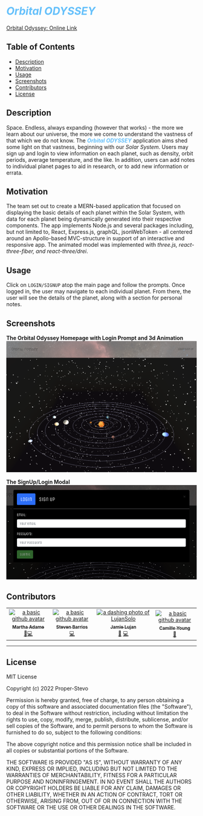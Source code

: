 # <b><i><span style="color:#65C0FB">Orbital ODYSSEY</span></b></i>


<a href="">Orbital Odyssey: Online Link</a><br />


## Table of Contents
- [Description](#description)
- [Motivation](#motivation)
- [Usage](#usage)
- [Screenshots](#screenshots)
- [Contributors](#contributors)
- [License](#license)

## Description

Space. Endless, always expanding (however that works) - the more we learn about our universe, the more we come to understand the vastness of that which we do not know. The <b><i><span style=color:#65C0FB>Orbital ODYSSEY</b></i></span> application aims shed some light on that vastness, beginning with our <i>Solar System</i>. Users may sign up and login to view information on each planet, such as density, orbit periods, average temperature, and the like. In addition, users can add notes to individual planet pages to aid in research, or to add new information or errata.

## Motivation

The team set out to create a MERN-based application that focused on displaying the basic details of each planet within the Solar System, with data for each planet being dynamically generated into their respective components. The app implements Node.js and several packages including, but not limited to, React, Express.js, graphQL, jsonWebToken  - all centered around an Apollo-based MVC-structure in support of an interactive and responsive app. The animated model was implemented with <i>three.js, react-three-fiber, and react-three/drei</i>.

## Usage

Click on `LOGIN/SIGNUP` atop the main page and follow the prompts. Once logged in, the user may navigate to each individual planet. From there, the user will see the details of the planet, along with a section for personal notes.

## Screenshots

**The Orbital Odyssey Homepage with Login Prompt and 3d Animation**
![Orbital Odyssey mainpage](./client/src/assets/images/odyssey-homepage.png)
<br>

**The SignUp/Login Modal**
![Signup and Login screen](./client/src/assets/images/login-screen.png)

## Contributors

<table>
  <tr>
    <td align="center"><a href="https://github.com/mladame"><img src="https://avatars.githubusercontent.com/u/110636032?v=4" width="100px;" alt="a basic github avatar"/><br /><sub><b>Martha Adame</b></sub></a><br /></a><a href="https://github.com/Proper-Stevo/SpaceInvaders/commits?author=mladame" title="Design">🎨</a><a href="https://github.com/Proper-Stevo/SpaceInvaders/commits?author=mladame" title="Code">💻</a></td>
    <td align="center"><a href="https://github.com/Proper-Stevo"><img src="https://avatars.githubusercontent.com/u/83041959?v=4" width="100px;" alt="a basic github avatar"/><br /><sub><b>Steven Barrios</b></sub></a><br /><a href="https://github.com/Proper-Stevo/SpaceInvaders/commits?author=Proper-Stevo" title="Code">💻</a></td>
    <td align="center"><a href="https://github.com/LujanSolo"><img src="https://avatars.githubusercontent.com/u/104592750?v=4" width="100px;" alt="a dashing photo of LujanSolo"/><br /><sub><b>Jamie Lujan</b></sub></a><br /><a href="https://github.com/Proper-Stevo/SpaceInvaders/commits?author=LujanSolo" title="Design">🎨</a> <a href="https://github.com/Proper-Stevo/SpaceInvaders/commits?author=LujanSolo" title="Code">💻</a></td>
    <td align="center"><a href="https://github.com/camilleyong"><img src="https://avatars.githubusercontent.com/u/110850870?v=4" width="100px;" alt="a basic github avatar"/><br /><sub><b>Camille Young</b></sub></a><br /><a href="https://github.com/Proper-Stevo/SpaceInvaders/commits?author=camilleyong" title="Design">🎨</a></td>
  </tr>
</table>
<hr>

## License

MIT License

Copyright (c) 2022 Proper-Stevo

Permission is hereby granted, free of charge, to any person obtaining a copy
of this software and associated documentation files (the "Software"), to deal
in the Software without restriction, including without limitation the rights
to use, copy, modify, merge, publish, distribute, sublicense, and/or sell
copies of the Software, and to permit persons to whom the Software is
furnished to do so, subject to the following conditions:

The above copyright notice and this permission notice shall be included in all
copies or substantial portions of the Software.

THE SOFTWARE IS PROVIDED "AS IS", WITHOUT WARRANTY OF ANY KIND, EXPRESS OR
IMPLIED, INCLUDING BUT NOT LIMITED TO THE WARRANTIES OF MERCHANTABILITY,
FITNESS FOR A PARTICULAR PURPOSE AND NONINFRINGEMENT. IN NO EVENT SHALL THE
AUTHORS OR COPYRIGHT HOLDERS BE LIABLE FOR ANY CLAIM, DAMAGES OR OTHER
LIABILITY, WHETHER IN AN ACTION OF CONTRACT, TORT OR OTHERWISE, ARISING FROM,
OUT OF OR IN CONNECTION WITH THE SOFTWARE OR THE USE OR OTHER DEALINGS IN THE
SOFTWARE.